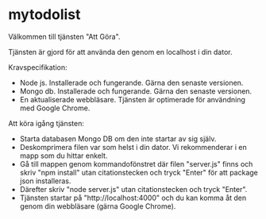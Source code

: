 # mytodolist

Välkommen till tjänsten "Att Göra".

Tjänsten är gjord för att använda den genom en localhost i din dator.

Kravspecifikation:

- Node js. Installerade och fungerande. Gärna den senaste versionen.
- Mongo db. Installerade och fungerande. Gärna den senaste versionen.
- En aktualiserade webbläsare. Tjänsten är optimerade för användning med Google Chrome.

Att köra igång tjänsten:

- Starta databasen Mongo DB om den inte startar av sig själv.
- Deskomprimera filen var som helst i din dator. Vi rekommenderar i en mapp som du hittar enkelt.
- Gå till mappen genom kommandofönstret där filen "server.js" finns och skriv "npm install" utan citationstecken och tryck "Enter" för att package json installeras. 
- Därefter skriv "node server.js" utan citationstecken och tryck "Enter".
- Tjänsten startar på "http://localhost:4000" och du kan komma åt den genom din webbläsare (gärna Google Chrome).